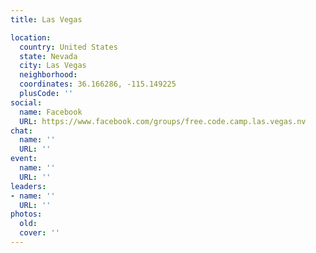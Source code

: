 ```yaml
---
title: Las Vegas

location:
  country: United States
  state: Nevada
  city: Las Vegas
  neighborhood: 
  coordinates: 36.166286, -115.149225
  plusCode: ''
social:
  name: Facebook
  URL: https://www.facebook.com/groups/free.code.camp.las.vegas.nv
chat:
  name: ''
  URL: ''
event:
  name: ''
  URL: ''
leaders:
- name: ''
  URL: ''
photos:
  old: 
  cover: ''
---
```

